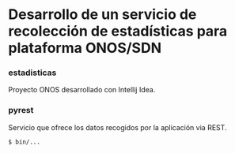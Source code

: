 # Desarrollo de un servicio de recolección de estadísticas para plataforma ONOS/SDN

### estadisticas

Proyecto ONOS desarrollado con Intellij Idea.

### pyrest

Servicio que ofrece los datos recogidos por la aplicación via REST.

```sh
$ bin/...
```
